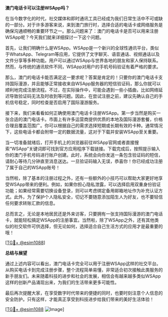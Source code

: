 **澳门电话卡可以注册WSApp吗？**

在当今数字化的时代，社交媒体和即时通讯工具已经成为我们日常生活中不可或缺的一部分。对于许多游客来说，来到澳门旅行时，选择合适的电话卡或网络服务是确保沟通顺畅的重要环节之一。那么问题来了：澳门的电话卡是否可以用来注册WSApp呢？今天我们就来详细探讨一下这个问题。

首先，让我们明确什么是WSApp。WSApp是一个新兴的全球性通讯平台，类似于WhatsApp、Telegram等应用，它提供了文字聊天、语音通话、视频通话以及文件分享等多种功能。用户可以通过WSApp与世界各地的朋友和家人保持联系。然而，与传统的通讯软件不同，WSApp对用户的手机号码验证有着严格的要求。

那么，澳门的电话卡能否满足这一要求呢？答案是肯定的！只要你的澳门电话卡支持国际漫游，并且能够正常接收来自WSApp服务器的短信验证码，那么你就可以顺利地完成注册流程。不过，在实际操作中，可能会遇到一些小插曲，比如网络延迟导致验证码无法及时收到等问题。因此，在尝试注册之前，建议先确认自己的手机信号稳定，同时检查是否启用了国际漫游服务。

接下来，我们来看看如何正确使用澳门电话卡注册WSApp。第一步当然是购买一张合适的澳门电话卡。市面上有许多运营商提供优质的本地及国际漫游套餐，价格合理且覆盖范围广。你可以根据自己的需求选择短期或长期有效的卡种。通常情况下，这些电话卡都会附带一定的数据流量，这对于下载并安装WSApp至关重要。

当一切准备就绪后，打开手机上的浏览器前往WSApp官网或者直接搜索“WSApp”关键词即可找到官方应用程序下载链接。下载完成后，按照提示输入你的澳门手机号码进行账户创建。此时，系统会向你发送一条包含验证码的短信，请耐心等待几分钟直至消息送达。一旦验证码输入无误，恭喜你！你已经成功注册了属于自己的WSApp账号！

当然啦，除了基本的注册过程之外，还有一些额外的小技巧可以帮助大家更好地享受WSApp带来的便利。例如，如果你担心隐私泄露，可以选择启用双重身份验证功能；如果经常需要切换设备登录，则可以考虑绑定备用邮箱地址作为补充认证方式。此外，为了保护个人隐私安全，切记不要随意添加陌生人为好友，也不要轻信任何要求转账汇款的信息。

总而言之，无论是本地居民还是外来访客，只要拥有一张支持国际漫游的澳门电话卡，就能轻松搞定WSApp的注册事宜。当然啦，除了WSApp之外，还有其他类似的社交软件可供选择，但无论如何，选择适合自己生活方式的应用才是最重要的哦！

[[TG💪+ @esim1088](https://t.me/s/esim1088)]

**总结与展望**

通过上述内容可以看出，澳门电话卡完全可以用于注册WSApp这样的社交平台。从购买电话卡到完成注册步骤，整个流程简单易懂，非常适合初次接触此类服务的新手朋友们。未来随着科技的进步和社会的发展，相信会有越来越多类似WSApp这样的创新产品涌现出来，为我们的生活带来更多可能性。

最后再次提醒大家，在享受数字时代带来的便捷的同时，也要时刻注意个人信息的安全防护。只有这样，才能真正享受到科技进步给我们带来的美好生活体验！

[[TG💪+ @esim1088](https://t.me/s/esim1088) ![Image](https://i.postimg.cc/4NQfJmqS/Snipaste-2025-05-13-00-14-12.png)]
